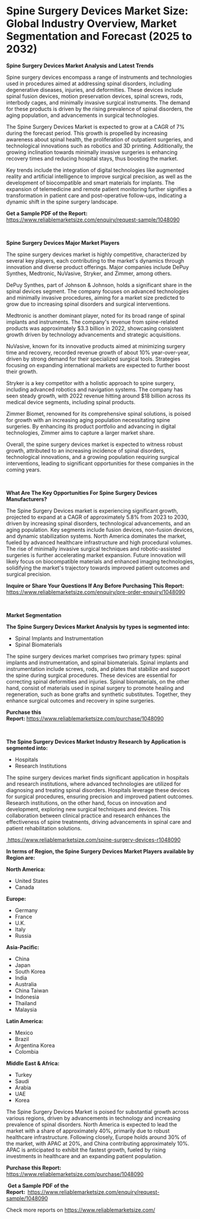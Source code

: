 <p><h1>Spine Surgery Devices Market Size: Global Industry Overview, Market Segmentation and Forecast (2025 to 2032)</h1></p><p><strong>Spine Surgery Devices Market Analysis and Latest Trends</strong></p>
<p><p>Spine surgery devices encompass a range of instruments and technologies used in procedures aimed at addressing spinal disorders, including degenerative diseases, injuries, and deformities. These devices include spinal fusion devices, motion preservation devices, spinal screws, rods, interbody cages, and minimally invasive surgical instruments. The demand for these products is driven by the rising prevalence of spinal disorders, the aging population, and advancements in surgical technologies.</p><p>The Spine Surgery Devices Market is expected to grow at a CAGR of 7% during the forecast period. This growth is propelled by increasing awareness about spinal health, the proliferation of outpatient surgeries, and technological innovations such as robotics and 3D printing. Additionally, the growing inclination towards minimally invasive surgeries is enhancing recovery times and reducing hospital stays, thus boosting the market. </p><p>Key trends include the integration of digital technologies like augmented reality and artificial intelligence to improve surgical precision, as well as the development of biocompatible and smart materials for implants. The expansion of telemedicine and remote patient monitoring further signifies a transformation in patient care and post-operative follow-ups, indicating a dynamic shift in the spine surgery landscape.</p></p>
<p><strong>Get a Sample PDF of the Report:&nbsp;</strong> <a href="https://www.reliablemarketsize.com/enquiry/request-sample/1048090?utm_campaign=1103&utm_medium=2&utm_source=Github&utm_content=ia&utm_term=04032025&utm_id=spine-surgery-devices">https://www.reliablemarketsize.com/enquiry/request-sample/1048090</a></p>
<p>&nbsp;</p>
<p><strong>Spine Surgery Devices Major Market Players</strong></p>
<p><p>The spine surgery devices market is highly competitive, characterized by several key players, each contributing to the market's dynamics through innovation and diverse product offerings. Major companies include DePuy Synthes, Medtronic, NuVasive, Stryker, and Zimmer, among others. </p><p>DePuy Synthes, part of Johnson & Johnson, holds a significant share in the spinal devices segment. The company focuses on advanced technologies and minimally invasive procedures, aiming for a market size predicted to grow due to increasing spinal disorders and surgical interventions.</p><p>Medtronic is another dominant player, noted for its broad range of spinal implants and instruments. The company's revenue from spine-related products was approximately $3.3 billion in 2022, showcasing consistent growth driven by technology advancements and strategic acquisitions.</p><p>NuVasive, known for its innovative products aimed at minimizing surgery time and recovery, recorded revenue growth of about 10% year-over-year, driven by strong demand for their specialized surgical tools. Strategies focusing on expanding international markets are expected to further boost their growth.</p><p>Stryker is a key competitor with a holistic approach to spine surgery, including advanced robotics and navigation systems. The company has seen steady growth, with 2022 revenue hitting around $18 billion across its medical device segments, including spinal products.</p><p>Zimmer Biomet, renowned for its comprehensive spinal solutions, is poised for growth with an increasing aging population necessitating spine surgeries. By enhancing its product portfolio and advancing in digital technologies, Zimmer aims to capture a larger market share.</p><p>Overall, the spine surgery devices market is expected to witness robust growth, attributed to an increasing incidence of spinal disorders, technological innovations, and a growing population requiring surgical interventions, leading to significant opportunities for these companies in the coming years.</p></p>
<p>&nbsp;</p>
<p><strong>What Are The Key Opportunities For Spine Surgery Devices Manufacturers?</strong></p>
<p><p>The Spine Surgery Devices market is experiencing significant growth, projected to expand at a CAGR of approximately 5.8% from 2023 to 2030, driven by increasing spinal disorders, technological advancements, and an aging population. Key segments include fusion devices, non-fusion devices, and dynamic stabilization systems. North America dominates the market, fueled by advanced healthcare infrastructure and high procedural volumes. The rise of minimally invasive surgical techniques and robotic-assisted surgeries is further accelerating market expansion. Future innovation will likely focus on biocompatible materials and enhanced imaging technologies, solidifying the market's trajectory towards improved patient outcomes and surgical precision.</p></p>
<p><strong>Inquire or Share Your Questions If Any Before Purchasing This Report:</strong> <a href="https://www.reliablemarketsize.com/enquiry/pre-order-enquiry/1048090?utm_campaign=1103&utm_medium=2&utm_source=Github&utm_content=ia&utm_term=04032025&utm_id=spine-surgery-devices">https://www.reliablemarketsize.com/enquiry/pre-order-enquiry/1048090</a></p>
<p>&nbsp;</p>
<p><strong>Market Segmentation</strong></p>
<p><strong>The Spine Surgery Devices Market Analysis by types is segmented into:</strong></p>
<p><ul><li>Spinal Implants and Instrumentation</li><li>Spinal Biomaterials</li></ul></p>
<p><p>The spine surgery devices market comprises two primary types: spinal implants and instrumentation, and spinal biomaterials. Spinal implants and instrumentation include screws, rods, and plates that stabilize and support the spine during surgical procedures. These devices are essential for correcting spinal deformities and injuries. Spinal biomaterials, on the other hand, consist of materials used in spinal surgery to promote healing and regeneration, such as bone grafts and synthetic substitutes. Together, they enhance surgical outcomes and recovery in spine surgeries.</p></p>
<p><strong>Purchase this Report:&nbsp;</strong><a href="https://www.reliablemarketsize.com/purchase/1048090?utm_campaign=1103&utm_medium=2&utm_source=Github&utm_content=ia&utm_term=04032025&utm_id=spine-surgery-devices">https://www.reliablemarketsize.com/purchase/1048090</a></p>
<p>&nbsp;</p>
<p><strong>The Spine Surgery Devices Market Industry Research by Application is segmented into:</strong></p>
<p><ul><li>Hospitals</li><li>Research Institutions</li></ul></p>
<p><p>The spine surgery devices market finds significant application in hospitals and research institutions, where advanced technologies are utilized for diagnosing and treating spinal disorders. Hospitals leverage these devices for surgical procedures, ensuring precision and improved patient outcomes. Research institutions, on the other hand, focus on innovation and development, exploring new surgical techniques and devices. This collaboration between clinical practice and research enhances the effectiveness of spine treatments, driving advancements in spinal care and patient rehabilitation solutions.</p></p>
<p><a href="https://www.reliablemarketsize.com/spine-surgery-devices-r1048090?utm_campaign=1103&utm_medium=2&utm_source=Github&utm_content=ia&utm_term=04032025&utm_id=spine-surgery-devices">&nbsp;https://www.reliablemarketsize.com/spine-surgery-devices-r1048090</a></p>
<p><strong>In terms of Region, the Spine Surgery Devices Market Players available by Region are:</strong></p>
<p>
    <p> <strong> North America: </strong>
        <ul>
            <li>United States</li>
            <li>Canada</li>
        </ul>
        </p> 
    <p> <strong> Europe: </strong>
        <ul>
            <li>Germany</li>
            <li>France</li>
            <li>U.K.</li>
            <li>Italy</li>
            <li>Russia</li>
        </ul>
        </p> 
    <p> <strong> Asia-Pacific: </strong>
        <ul>
            <li>China</li>
            <li>Japan</li>
            <li>South Korea</li>
            <li>India</li>
            <li>Australia</li>
            <li>China Taiwan</li>
            <li>Indonesia</li>
            <li>Thailand</li>
            <li>Malaysia</li>
        </ul>
        </p> 
    <p> <strong> Latin America: </strong>
        <ul>
            <li>Mexico</li>
            <li>Brazil</li>
            <li>Argentina Korea</li>
            <li>Colombia</li>
        </ul>
        </p> 
    <p> <strong> Middle East & Africa: </strong>
        <ul>
            <li>Turkey</li>
            <li>Saudi</li>
            <li>Arabia</li>
            <li>UAE</li>
            <li>Korea</li>
        </ul>
    </p>
    </p>
<p><p>The Spine Surgery Devices Market is poised for substantial growth across various regions, driven by advancements in technology and increasing prevalence of spinal disorders. North America is expected to lead the market with a share of approximately 40%, primarily due to robust healthcare infrastructure. Following closely, Europe holds around 30% of the market, with APAC at 20%, and China contributing approximately 10%. APAC is anticipated to exhibit the fastest growth, fueled by rising investments in healthcare and an expanding patient population.</p></p>
<p><strong>Purchase this Report: </strong><a href="https://www.reliablemarketsize.com/purchase/1048090?utm_campaign=1103&utm_medium=2&utm_source=Github&utm_content=ia&utm_term=04032025&utm_id=spine-surgery-devices">https://www.reliablemarketsize.com/purchase/1048090</a></p>
<p>&nbsp;<strong>Get a Sample PDF of the Report:&nbsp;&nbsp;</strong><a href="https://www.reliablemarketsize.com/enquiry/request-sample/1048090?utm_campaign=1103&utm_medium=2&utm_source=Github&utm_content=ia&utm_term=04032025&utm_id=spine-surgery-devices">https://www.reliablemarketsize.com/enquiry/request-sample/1048090</a></p>
<p><strong></strong></p>
<p>Check more reports on <a href="https://www.reliablemarketsize.com/?utm_campaign=1103&utm_medium=2&utm_source=Github&utm_content=ia&utm_term=04032025&utm_id=spine-surgery-devices">https://www.reliablemarketsize.com/</a></p>